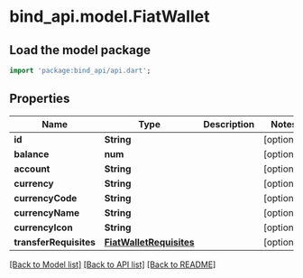 # bind_api.model.FiatWallet

## Load the model package
```dart
import 'package:bind_api/api.dart';
```

## Properties
Name | Type | Description | Notes
------------ | ------------- | ------------- | -------------
**id** | **String** |  | [optional] 
**balance** | **num** |  | [optional] 
**account** | **String** |  | [optional] 
**currency** | **String** |  | [optional] 
**currencyCode** | **String** |  | [optional] 
**currencyName** | **String** |  | [optional] 
**currencyIcon** | **String** |  | [optional] 
**transferRequisites** | [**FiatWalletRequisites**](FiatWalletRequisites.md) |  | [optional] 

[[Back to Model list]](../README.md#documentation-for-models) [[Back to API list]](../README.md#documentation-for-api-endpoints) [[Back to README]](../README.md)


